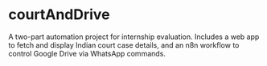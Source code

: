 # courtAndDrive
A two-part automation project for internship evaluation. Includes a web app to fetch and display Indian court case details, and an n8n workflow to control Google Drive via WhatsApp commands.
